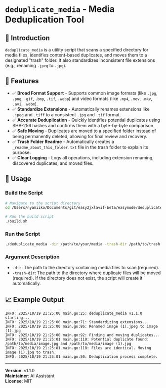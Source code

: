 # `deduplicate_media` - Media Deduplication Tool

## 📖 Introduction

`deduplicate_media` is a utility script that scans a specified directory for media files, identifies content-based duplicates, and moves them to a designated "trash" folder. It also standardizes inconsistent file extensions (e.g., renaming `.jpeg` to `.jpg`).

## 🚀 Features

- ✅ **Broad Format Support** - Supports common image formats (like `.jpg`, `.png`, `.gif`, `.bmp`, `.tif`, `.webp`) and video formats (like `.mp4`, `.mov`, `.mkv`, `.avi`, `.webm`).
- ✅ **Standardize Extensions** - Automatically renames extensions like `.jpeg` and `.tiff` to a consistent `.jpg` and `.tif` format.
- ✅ **Accurate Deduplication** - Quickly identifies potential duplicates using SHA-256 hashes and confirms them with a byte-by-byte comparison.
- ✅ **Safe Moving** - Duplicates are moved to a specified folder instead of being permanently deleted, allowing for final review and recovery.
- ✅ **Trash Folder Readme** - Automatically creates a `_readme_about_this_folder.txt` file in the trash folder to explain its purpose.
- ✅ **Clear Logging** - Logs all operations, including extension renaming, discovered duplicates, and moved files.

## 🔧 Usage

### Build the Script

```bash
# Navigate to the script directory
cd /Users/nyamiiko/Documents/git/easy2jxlavif-beta/easymode/deduplicate_media

# Run the build script
./build.sh
```

### Run the Script

```bash
./deduplicate_media -dir /path/to/your/media -trash-dir /path/to/trash
```

### Argument Description

- `-dir`: The path to the directory containing media files to scan (required).
- `-trash-dir`: The path to the directory where duplicate files will be moved (required). If the directory does not exist, the script will create it automatically.

## 📈 Example Output

```
INFO: 2025/10/19 21:25:00 main.go:25: deduplicate_media v1.1.0 starting...
INFO: 2025/10/19 21:25:00 main.go:71: Standardizing extensions...
INFO: 2025/10/19 21:25:00 main.go:86: Renamed image (1).jpeg to image (1).jpg
INFO: 2025/10/19 21:25:00 main.go:92: Finding and moving duplicates...
INFO: 2025/10/19 21:25:01 main.go:110: Potential duplicate found: /path/to/media/image.jpg and /path/to/media/image (1).jpg
INFO: 2025/10/19 21:25:01 main.go:118: Files are identical. Moving image (1).jpg to trash.
INFO: 2025/10/19 21:25:01 main.go:50: Deduplication process complete.
```

---

**Version**: v1.1.0  
**Maintainer**: AI Assistant  
**License**: MIT